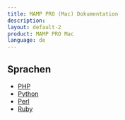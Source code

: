 ```yaml
---
title: MAMP PRO (Mac) Dokumentation
description: 
layout: default-2
product: MAMP PRO Mac
language: de
---
```


## Sprachen

- [PHP](PHP/)  
- [Python](Python/)  
- [Perl](Perl/)  
- [Ruby](Ruby/)  
